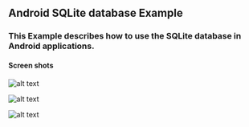 ## Android SQLite database Example ##

### This Example describes how to use the SQLite database in Android applications. ###

#### Screen shots ####

![alt text](https://github.com/raj-inevitable/android_sqlite_database/blob/master/screen_shots/1.png?raw=true "List screen")

![alt text](https://github.com/raj-inevitable/android_sqlite_database/blob/master/screen_shots/2.png?raw=true "Enter some data")

![alt text](https://github.com/raj-inevitable/android_sqlite_database/blob/master/screen_shots/3.png?raw=true "List details from database")

